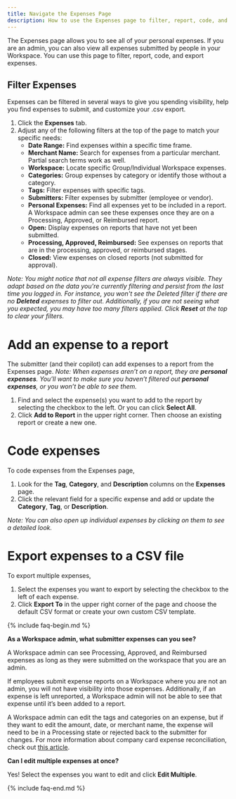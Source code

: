 ```yaml
---
title: Navigate the Expenses Page
description: How to use the Expenses page to filter, report, code, and export expenses
---
```


The Expenses page allows you to see all of your personal expenses. If you are an admin, you can also view all expenses submitted by people in your Workspace. You can use this page to filter, report, code, and export expenses. 

## Filter Expenses

Expenses can be filtered in several ways to give you spending visibility, help you find expenses to submit, and customize your .csv export.

1. Click the **Expenses** tab.
2. Adjust any of the following filters at the top of the page to match your specific needs:
   - **Date Range:** Find expenses within a specific time frame.
   - **Merchant Name:** Search for expenses from a particular merchant. Partial search terms work as well.
   - **Workspace:** Locate specific Group/Individual Workspace expenses.
   - **Categories:** Group expenses by category or identify those without a category.
   - **Tags:** Filter expenses with specific tags.
   - **Submitters:** Filter expenses by submitter (employee or vendor).
   - **Personal Expenses:** Find all expenses yet to be included in a report. A Workspace admin can see these expenses once they are on a Processing, Approved, or Reimbursed report.
   - **Open:** Display expenses on reports that have not yet been submitted.
   - **Processing, Approved, Reimbursed:** See expenses on reports that are in the processing, approved, or reimbursed stages.
   - **Closed:** View expenses on closed reports (not submitted for approval).

*Note: You might notice that not all expense filters are always visible. They adapt based on the data you're currently filtering and persist from the last time you logged in. For instance, you won't see the Deleted filter if there are no **Deleted** expenses to filter out. Additionally, if you are not seeing what you expected, you may have too many filters applied. Click **Reset** at the top to clear your filters.* 

# Add an expense to a report

The submitter (and their copilot) can add expenses to a report from the Expenses page. *Note: When expenses aren’t on a report, they are **personal expenses**. You’ll want to make sure you haven’t filtered out **personal expenses**, or you won’t be able to see them.* 

1. Find and select the expense(s) you want to add to the report by selecting the checkbox to the left. Or you can click **Select All**.
2. Click **Add to Report** in the upper right corner. Then choose an existing report or create a new one.

# Code expenses

To code expenses from the Expenses page, 

1. Look for the **Tag**, **Category**, and **Description** columns on the **Expenses** page.
2. Click the relevant field for a specific expense and add or update the **Category**, **Tag**, or **Description**. 

*Note: You can also open up individual expenses by clicking on them to see a detailed look.*

# Export expenses to a CSV file

To export multiple expenses, 

1. Select the expenses you want to export by selecting the checkbox to the left of each expense.
2. Click **Export To** in the upper right corner of the page and choose the default CSV format or create your own custom CSV template.

{% include faq-begin.md %} 

**As a Workspace admin, what submitter expenses can you see?**

A Workspace admin can see Processing, Approved, and Reimbursed expenses as long as they were submitted on the workspace that you are an admin. 

If employees submit expense reports on a Workspace where you are not an admin, you will not have visibility into those expenses. Additionally, if an expense is left unreported, a Workspace admin will not be able to see that expense until it’s been added to a report.

A Workspace admin can edit the tags and categories on an expense, but if they want to edit the amount, date, or merchant name, the expense will need to be in a Processing state or rejected back to the submitter for changes. For more information about company card expense reconciliation, check out [this article](https://help.expensify.com/articles/expensify-classic/bank-accounts-and-credit-cards/company-cards/Reconciliation). 

**Can I edit multiple expenses at once?**

Yes! Select the expenses you want to edit and click **Edit Multiple**. 

{% include faq-end.md %}
